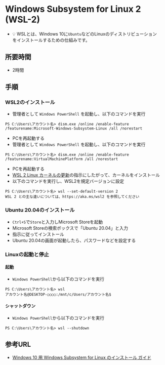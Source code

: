 # Windows Subsystem for Linux 2 (WSL-2)

- :bulb: WSLとは、Windows 10に`Ubuntu`などのLinuxのディストリビューションをインストールするための仕組みです。

## 所要時間

- 2時間

## 手順

### WSL2のインストール

- 管理者として `Windows PowerShell` を起動し、以下のコマンドを実行

```
PS C:\Users\アカウント名> dism.exe /online /enable-feature /featurename:Microsoft-Windows-Subsystem-Linux /all /norestart
```

- PCを再起動する
- 管理者として `Windows PowerShell` を起動し、以下のコマンドを実行

```
PS C:\Users\アカウント名> dism.exe /online /enable-feature /featurename:VirtualMachinePlatform /all /norestart
```

- PCを再起動する
- [WSL 2 Linux カーネルの更新](https://docs.microsoft.com/ja-jp/windows/wsl/wsl2-kernel)の指示にしたがって、カーネルをインストール
- 以下のコマンドを実行し、WSL2を規定バージョンに設定

```
PS C:\Users\アカウント名> wsl --set-default-version 2
WSL 2 との主な違いについては、https://aka.ms/wsl2 を参照してください
```

### Ubuntu 20.04のインストール

- `Ctrl+S`で`Store`と入力しMicrosoft Storeを起動
- Microsoft Storeの検索ボックスで「Ubuntu 20.04」と入力
- 指示に従ってインストール
- Ubuntu 20.04の画面が起動したら、パスワードなどを設定する

### Linuxの起動と停止

#### 起動

- `Windows PowerShell`から以下のコマンドを実行

```
PS C:\Users\アカウント名> wsl
アカウント名@DESKTOP-○○○○:/mnt/c/Users/アカウント名$
```

#### シャットダウン

- `Windows PowerShell`から以下のコマンドを実行

```
PS C:\Users\アカウント名> wsl --shutdown
```

## 参考URL

- [Windows 10 用 Windows Subsystem for Linux のインストール ガイド](https://docs.microsoft.com/ja-jp/windows/wsl/install-win10)
